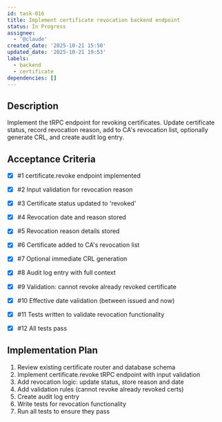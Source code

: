 ```yaml
---
id: task-016
title: Implement certificate revocation backend endpoint
status: In Progress
assignee:
  - '@claude'
created_date: '2025-10-21 15:50'
updated_date: '2025-10-21 19:53'
labels:
  - backend
  - certificate
dependencies: []
---
```


## Description

<!-- SECTION:DESCRIPTION:BEGIN -->
Implement the tRPC endpoint for revoking certificates. Update certificate status, record revocation reason, add to CA's revocation list, optionally generate CRL, and create audit log entry.
<!-- SECTION:DESCRIPTION:END -->

## Acceptance Criteria
<!-- AC:BEGIN -->
- [x] #1 certificate.revoke endpoint implemented
- [x] #2 Input validation for revocation reason
- [x] #3 Certificate status updated to 'revoked'
- [x] #4 Revocation date and reason stored
- [x] #5 Revocation reason details stored
- [x] #6 Certificate added to CA's revocation list
- [x] #7 Optional immediate CRL generation
- [x] #8 Audit log entry with full context
- [x] #9 Validation: cannot revoke already revoked certificate
- [x] #10 Effective date validation (between issued and now)

- [x] #11 Tests written to validate revocation functionality
- [x] #12 All tests pass
<!-- AC:END -->

## Implementation Plan

<!-- SECTION:PLAN:BEGIN -->
1. Review existing certificate router and database schema
2. Implement certificate.revoke tRPC endpoint with input validation
3. Add revocation logic: update status, store reason and date
4. Add validation rules (cannot revoke already revoked certs)
5. Create audit log entry
6. Write tests for revocation functionality
7. Run all tests to ensure they pass
<!-- SECTION:PLAN:END -->
